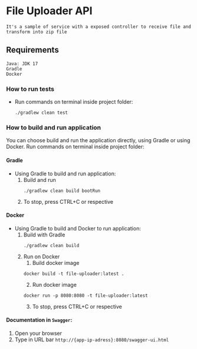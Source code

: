 # File Uploader API
    It's a sample of service with a exposed controller to receive file and transform into zip file

## Requirements
    Java: JDK 17
    Gradle
    Docker

### How to run tests
* Run commands on terminal inside project folder:
    ```
    ./gradlew clean test
    ```

### How to build and run application
You can choose build and run the application directly, using Gradle or using Docker.
Run commands on terminal inside project folder:

#### Gradle
* Using Gradle to build and run application:
    1. Build and run
        ```
        ./gradlew clean build bootRun
        ```
    2. To stop, press CTRL+C or respective
#### Docker
* Using Gradle to build and Docker to run application:
    1. Build with Gradle
        ```
        ./gradlew clean build
       ```
    2. Run on Docker
        1. Build docker image
        ```
        docker build -t file-uploader:latest .
        ```
        2. Run docker image
        ```
        docker run -p 8080:8080 -t file-uploader:latest
        ```
        3. To stop, press CTRL+C or respective

#### Documentation in `Swagger`:
1. Open your browser
2. Type in URL bar `http://{app-ip-adress}:8080/swagger-ui.html`

